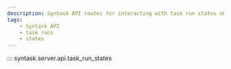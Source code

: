 ```yaml
---
description: Syntask API routes for interacting with task run states objects.
tags:
    - Syntask API
    - task runs
    - states
---
```


::: syntask.server.api.task_run_states